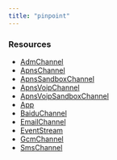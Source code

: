 ```yaml
---
title: "pinpoint"
---
```


<!-- WARNING: this file was generated by Pulumi Docs Generator. -->
<!-- Do not edit by hand unless you're certain you know what you are doing! -->

<style>
  table td p { margin-top: 0; margin-bottom: 0; }
</style>

<h3>Resources</h3>
<ul class="api">
    <li><a href="admchannel"><span class="symbol resource"></span>AdmChannel</a></li>
    <li><a href="apnschannel"><span class="symbol resource"></span>ApnsChannel</a></li>
    <li><a href="apnssandboxchannel"><span class="symbol resource"></span>ApnsSandboxChannel</a></li>
    <li><a href="apnsvoipchannel"><span class="symbol resource"></span>ApnsVoipChannel</a></li>
    <li><a href="apnsvoipsandboxchannel"><span class="symbol resource"></span>ApnsVoipSandboxChannel</a></li>
    <li><a href="app"><span class="symbol resource"></span>App</a></li>
    <li><a href="baiduchannel"><span class="symbol resource"></span>BaiduChannel</a></li>
    <li><a href="emailchannel"><span class="symbol resource"></span>EmailChannel</a></li>
    <li><a href="eventstream"><span class="symbol resource"></span>EventStream</a></li>
    <li><a href="gcmchannel"><span class="symbol resource"></span>GcmChannel</a></li>
    <li><a href="smschannel"><span class="symbol resource"></span>SmsChannel</a></li>
</ul>

